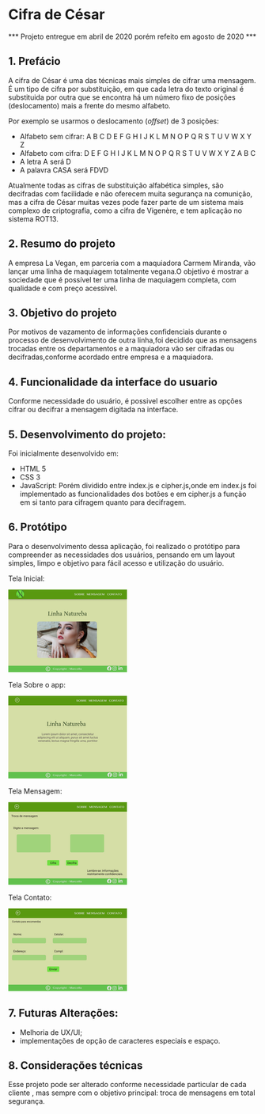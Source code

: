 # Cifra de César
 
 *** Projeto entregue em abril de 2020 porém refeito em agosto de 2020 ***

## 1. Prefácio

  A cifra de César é uma das técnicas mais simples de cifrar uma mensagem. É um
  tipo de cifra por substituição, em que cada letra do texto original é
  substituida por outra que se encontra há um número fixo de posições
  (deslocamento) mais a frente do mesmo alfabeto.

  Por exemplo se usarmos o deslocamento (_offset_) de 3 posições:

  * Alfabeto sem cifrar: A B C D E F G H I J K L M N O P Q R S T U V W X Y Z
  * Alfabeto com cifra:  D E F G H I J K L M N O P Q R S T U V W X Y Z A B C
  * A letra A será D
  * A palavra CASA será FDVD

  Atualmente todas as cifras de substituição alfabética simples, são decifradas
  com facilidade e não oferecem muita segurança na comunição, mas a cifra de César
  muitas vezes pode fazer parte de um sistema mais complexo de criptografia, como
  a cifra de Vigenère, e tem aplicação no sistema ROT13.

## 2. Resumo do projeto

  A empresa La Vegan, em parceria com a maquiadora Carmem Miranda, vão lançar uma linha de maquiagem totalmente vegana.O objetivo é mostrar a sociedade que é possível ter uma linha de maquiagem completa, com qualidade e com preço acessivel.

## 3. Objetivo do projeto

  Por motivos de  vazamento de informações confidenciais durante o processo de desenvolvimento de outra linha,foi decidido que as mensagens  trocadas entre os departamentos e a maquiadora vão ser cifradas ou decifradas,conforme  acordado entre empresa e a maquiadora.

## 4.  Funcionalidade da interface do usuario 

  Conforme necessidade do usuário, é possivel escolher entre as opções cifrar ou decifrar a mensagem digitada na interface. 


## 5. Desenvolvimento do projeto: 

  Foi inicialmente desenvolvido em: 

  - HTML 5 
  - CSS 3
  - JavaScript: Porém dividido entre index.js e cipher.js,onde em index.js foi implementado as funcionalidades dos botões e em cipher.js a função em si tanto para cifragem quanto para decifragem.

## 6. Protótipo 

  Para o desenvolvimento dessa aplicação, foi realizado o protótipo para compreender as necessidades dos usuários, pensando em um layout simples, limpo e objetivo para fácil acesso e utilização do usuário.
  
  Tela Inicial: 

  ![Tela de login](https://github.com/Marcellita/SAP004-cipher/blob/master/src/Utils/inicial.png)

  Tela Sobre o app:

  ![Tela de pedidos](https://github.com/Marcellita/SAP004-cipher/blob/master/src/Utils/sobre.png)

  Tela Mensagem: 

  ![Tela da cozinha](https://github.com/Marcellita/SAP004-cipher/blob/master/src/Utils/mensagem.png)

  Tela Contato:

  ![Paleta de cores](https://github.com/Marcellita/SAP004-cipher/blob/master/src/Utils/contato.png)

## 7. Futuras Alterações: 

  - Melhoria de UX/UI;
  - implementações de opção de caracteres especiais e espaço.

## 8. Considerações técnicas

  Esse projeto pode ser alterado conforme necessidade particular de cada cliente , mas sempre com o objetivo principal: troca de mensagens em total segurança. 
